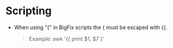 # Scripting
* When using "{" in BigFix scripts the { must be escaped with {{.
  
  >Example: awk '{{ print $1, $7 }'

